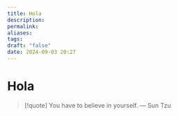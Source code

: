 ```yaml
---
title: Hola
description: 
permalink: 
aliases: 
tags: 
draft: "false"
date: 2024-09-03 20:27
---
```

# Hola

> [!quote] You have to believe in yourself.
> — Sun Tzu
